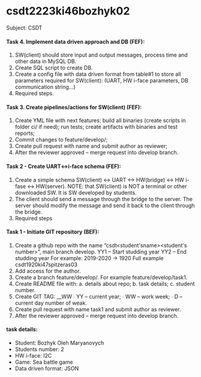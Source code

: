 # csdt2223ki46bozhyk02
Subject: CSDT

#### Task 4. Implement data driven approach and DB (FEF):

1. SW(client) should store input and output messages, process time and other data
in MySQL DB.
2. Create SQL script to create DB.
3. Create a config file with data driven format from table#1 to store all parameters
required for SW(client): (UART, HW i-face parameters, DB communication
string…)
4. Required steps.

#### Task 3. Create pipelines/actions for SW(client) (FEF):

1. Create YML file with next features:
build all binaries (create scripts in folder ci/ if need);
run tests;
create artifacts with binaries and test reports;
2. Commit changes to feature/develop/<task number>;
3. Create pull request with name <task number> and submit author as reviewer;
4. After the reviewer approved – merge request into develop branch.

#### Task 2 - Create UART<->i-face schema (FEF):

1. Create a simple schema SW(client) <-> UART <-> HW(bridge) <-> HW i-fase
<-> HW(server).
NOTE: that SW(client) is NOT a terminal or other downloaded SW. It is SW
developed by students.
2. The client should send a message through the bridge to the server. The server
should modify the message and send it back to the client through the bridge.
3. Required steps

#### Task 1 - Initiate GIT repository (BEF):

1. Create a github repo with the name “csdt<student'sname><student's number>”, main branch develop. YY1 – Start studding year YY2 – End studding year For example: 2019-2020 -> 1920 Full example csdt1920ki47spitzeras03
2. Add access for the author.
3. Create a branch feature/develop/. For example feature/develop/task1.
4. Create README file with: a. details about repo; b. task details; c. student number.
5. Create GIT TAG: __WW ∙ YY – current year; ∙ WW – work week; ∙ D – current day number of weak.
6. Create pull request with name task1 and submit author as reviewer.
7. After the reviewer approved – merge request into develop branch.
 
#### task details:
+ Student: Bozhyk Oleh Maryanovych
+ Students number: 2 
+ HW i-face: I2C
+ Game: Sea battle game 
+ Data driven format: JSON

